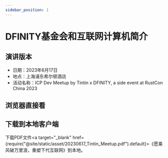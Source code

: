 ```yaml
---
sidebar_position: 1
---
```


# DFINITY基金会和互联网计算机简介

## 演讲版本

- 日期：2023年6月17日
- 地点：上海浦东希尔顿酒店
- 活动名称：ICP Dev Meetup by Tintin x DFINITY, a side event at RustCon China 2023

## 浏览器直接看

<div class="video-container">
    <object data={require("@site/static/asset/20230617_Tintin_Meetup.pdf").default} type="application/pdf" width="100%" height="auto">
    </object>
</div>

## 下载到本地客户端

下载PDF文件<a target="\_blank" href={require("@site/static/asset/20230617_Tintin_Meetup.pdf").default}>《愿乘风破万里浪，重塑下代互联网》</a>到本地。